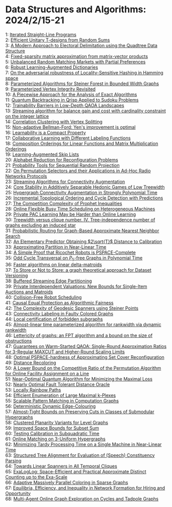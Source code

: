# Data Structures and Algorithms: 2024/2/15-21  
1: [Iterated Straight-Line Programs](https://doi.org/10.48550/arXiv.2402.09232)  
2: [Efficient Unitary T-designs from Random Sums](https://doi.org/10.48550/arXiv.2402.09335)  
3: [A Modern Approach to Electoral Delimitation using the Quadtree Data  Structure](https://doi.org/10.48550/arXiv.2402.09336)  
4: [Fixed-sparsity matrix approximation from matrix-vector products](https://doi.org/10.48550/arXiv.2402.09379)  
5: [Unbalanced Random Matching Markets with Partial Preferences](https://doi.org/10.48550/arXiv.2402.09667)  
6: [Robust Learning-Augmented Dictionaries](https://doi.org/10.48550/arXiv.2402.09687)  
7: [On the adversarial robustness of Locality-Sensitive Hashing in Hamming  space](https://doi.org/10.48550/arXiv.2402.09707)  
8: [Parameterized Algorithms for Steiner Forest in Bounded Width Graphs](https://doi.org/10.48550/arXiv.2402.09835)  
9: [Parameterized Vertex Integrity Revisited](https://doi.org/10.48550/arXiv.2402.09971)  
10: [A Piecewise Approach for the Analysis of Exact Algorithms](https://doi.org/10.48550/arXiv.2402.10015)  
11: [Quantum Backtracking in Qrisp Applied to Sudoku Problems](https://doi.org/10.48550/arXiv.2402.10060)  
12: [Trainability Barriers in Low-Depth QAOA Landscapes](https://doi.org/10.48550/arXiv.2402.10188)  
13: [Streaming algorithm for balance gain and cost with cardinality  constraint on the integer lattice](https://doi.org/10.48550/arXiv.2402.10298)  
14: [Correlation Clustering with Vertex Splitting](https://doi.org/10.48550/arXiv.2402.10335)  
15: [Non-adaptive Bellman-Ford: Yen's improvement is optimal](https://doi.org/10.48550/arXiv.2402.10343)  
16: [Learnability is a Compact Property](https://doi.org/10.48550/arXiv.2402.10360)  
17: [Collaborative Learning with Different Labeling Functions](https://doi.org/10.48550/arXiv.2402.10445)  
18: [Composition Orderings for Linear Functions and Matrix Multiplication  Orderings](https://doi.org/10.48550/arXiv.2402.10451)  
19: [Learning-Augmented Skip Lists](https://doi.org/10.48550/arXiv.2402.10457)  
20: [Alphabet Reduction for Reconfiguration Problems](https://doi.org/10.48550/arXiv.2402.10627)  
21: [Probability Tools for Sequential Random Projection](https://doi.org/10.48550/arXiv.2402.14026)  
22: [On Permutation Selectors and their Applications in Ad-Hoc Radio Networks  Protocols](https://doi.org/10.48550/arXiv.2402.10783)  
23: [Streaming Algorithms for Connectivity Augmentation](https://doi.org/10.48550/arXiv.2402.10806)  
24: [Core Stability in Additively Separable Hedonic Games of Low Treewidth](https://doi.org/10.48550/arXiv.2402.10815)  
25: [Hypergraph Connectivity Augmentation in Strongly Polynomial Time](https://doi.org/10.48550/arXiv.2402.10861)  
26: [Incremental Topological Ordering and Cycle Detection with Predictions](https://doi.org/10.48550/arXiv.2402.11028)  
27: [The Competition Complexity of Prophet Inequalities](https://doi.org/10.48550/arXiv.2402.11084)  
28: [Online Flexible Busy Time Scheduling on Heterogeneous Machines](https://doi.org/10.48550/arXiv.2402.11109)  
29: [Private PAC Learning May be Harder than Online Learning](https://doi.org/10.48550/arXiv.2402.11119)  
30: [Treewidth versus clique number. IV. Tree-independence number of graphs  excluding an induced star](https://doi.org/10.48550/arXiv.2402.11222)  
31: [Probabilistic Routing for Graph-Based Approximate Nearest Neighbor  Search](https://doi.org/10.48550/arXiv.2402.11354)  
32: [An Elementary Predictor Obtaining $2\sqrt{T}$ Distance to Calibration](https://doi.org/10.48550/arXiv.2402.11410)  
33: [Approximating Partition in Near-Linear Time](https://doi.org/10.48550/arXiv.2402.11426)  
34: [A Simple Proof that Ricochet Robots is PSPACE-Complete](https://doi.org/10.48550/arXiv.2402.11440)  
35: [Odd Cycle Transversal on $P_5$-free Graphs in Polynomial Time](https://doi.org/10.48550/arXiv.2402.11465)  
36: [Faster algorithms on linear delta-matroids](https://doi.org/10.48550/arXiv.2402.11596)  
37: [To Store or Not to Store: a graph theoretical approach for Dataset  Versioning](https://doi.org/10.48550/arXiv.2402.11741)  
38: [Buffered Streaming Edge Partitioning](https://doi.org/10.48550/arXiv.2402.11980)  
39: [Private Interdependent Valuations: New Bounds for Single-Item Auctions  and Matroids](https://doi.org/10.48550/arXiv.2402.12017)  
40: [Collision-Free Robot Scheduling](https://doi.org/10.48550/arXiv.2402.12019)  
41: [Causal Equal Protection as Algorithmic Fairness](https://doi.org/10.48550/arXiv.2402.12062)  
42: [The Complexity of Geodesic Spanners using Steiner Points](https://doi.org/10.48550/arXiv.2402.12110)  
43: [Connectivity Labeling in Faulty Colored Graphs](https://doi.org/10.48550/arXiv.2402.12144)  
44: [Local certification of forbidden subgraphs](https://doi.org/10.48550/arXiv.2402.12148)  
45: [Almost-linear time parameterized algorithm for rankwidth via dynamic  rankwidth](https://doi.org/10.48550/arXiv.2402.12364)  
46: [Lettericity of graphs: an FPT algorithm and a bound on the size of  obstructions](https://doi.org/10.48550/arXiv.2402.12559)  
47: [Guarantees on Warm-Started QAOA: Single-Round Approximation Ratios for  3-Regular MAXCUT and Higher-Round Scaling Limits](https://doi.org/10.48550/arXiv.2402.12631)  
48: [Optimal PSPACE-hardness of Approximating Set Cover Reconfiguration](https://doi.org/10.48550/arXiv.2402.12645)  
49: [Distance Recoloring](https://doi.org/10.48550/arXiv.2402.12705)  
50: [A Lower Bound on the Competitive Ratio of the Permutation Algorithm for  Online Facility Assignment on a Line](https://doi.org/10.48550/arXiv.2402.12734)  
51: [Near-Optimal Quantum Algorithm for Minimizing the Maximal Loss](https://doi.org/10.48550/arXiv.2402.12745)  
52: [Nearly Optimal Fault Tolerant Distance Oracle](https://doi.org/10.48550/arXiv.2402.12832)  
53: [Locally Rainbow Paths](https://doi.org/10.48550/arXiv.2402.12905)  
54: [Efficient Enumeration of Large Maximal k-Plexes](https://doi.org/10.48550/arXiv.2402.13008)  
55: [Scalable Pattern Matching in Computation Graphs](https://doi.org/10.48550/arXiv.2402.13065)  
56: [Deterministic Dynamic Edge-Colouring](https://doi.org/10.48550/arXiv.2402.13139)  
57: [Almost-Tight Bounds on Preserving Cuts in Classes of Submodular  Hypergraphs](https://doi.org/10.48550/arXiv.2402.13151)  
58: [Clustered Planarity Variants for Level Graphs](https://doi.org/10.48550/arXiv.2402.13153)  
59: [Improved Space Bounds for Subset Sum](https://doi.org/10.48550/arXiv.2402.13170)  
60: [Testing Calibration in Subquadratic Time](https://doi.org/10.48550/arXiv.2402.13187)  
61: [Online Matching on $3$-Uniform Hypergraphs](https://doi.org/10.48550/arXiv.2402.13227)  
62: [Minimizing Tardy Processing Time on a Single Machine in Near-Linear Time](https://doi.org/10.48550/arXiv.2402.13357)  
63: [Structured Tree Alignment for Evaluation of (Speech) Constituency  Parsing](https://doi.org/10.48550/arXiv.2402.13433)  
64: [Towards Linear Spanners in All Temporal Cliques](https://doi.org/10.48550/arXiv.2402.13624)  
65: [ExaLogLog: Space-Efficient and Practical Approximate Distinct Counting  up to the Exa-Scale](https://doi.org/10.48550/arXiv.2402.13726)  
66: [Adaptive Massively Parallel Coloring in Sparse Graphs](https://doi.org/10.48550/arXiv.2402.13755)  
67: [Equilibria, Efficiency, and Inequality in Network Formation for Hiring  and Opportunity](https://doi.org/10.48550/arXiv.2402.13841)  
68: [Multi-Agent Online Graph Exploration on Cycles and Tadpole Graphs](https://doi.org/10.48550/arXiv.2402.13845)  